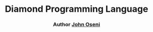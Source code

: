 <div align="center">
 <h1> Diamond Programming Language </h1>
    <h3>  Author  <a href="https://linktr.ee/johnoseni">John Oseni</a> </h3>
 </div>